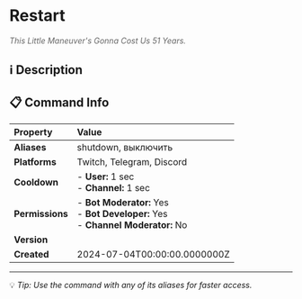 # Restart

<span style="color: #666; font-style: italic;">This Little Maneuver's Gonna Cost Us 51 Years.</span>

## ℹ️ Description

## 📋 Command Info

| **Property** | **Value** |
|:----------------|:----------------|
| **Aliases** | shutdown, выключить |
| **Platforms** | Twitch, Telegram, Discord |
| **Cooldown** | - **User:** 1 sec<br> - **Channel:** 1 sec |
| **Permissions** | - **Bot Moderator:** Yes<br> - **Bot Developer:** Yes<br> - **Channel Moderator:** No |
| **Version** |  |
| **Created** | 2024-07-04T00:00:00.0000000Z |

---

💡 *Tip: Use the command with any of its aliases for faster access.*

